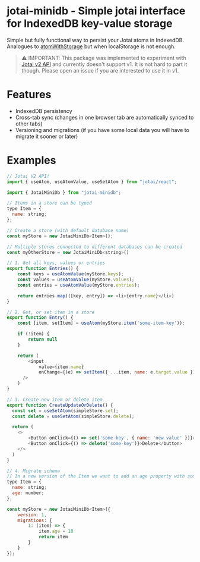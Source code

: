 # jotai-minidb - Simple jotai interface for IndexedDB key-value storage

Simple but fully functional way to persist your Jotai atoms in IndexedDB. Analogues to [atomWithStorage](https://jotai.org/docs/utils/atom-with-storage) but when localStorage is not enough.

> ⚠️ IMPORTANT: This package was implemented to experiment with [Jotai v2 API](https://jotai.org/docs/guides/migrating-to-v2-api) and currently doesn't support v1. It is not hard to part it though. Please open an issue if you are interested to use it in v1.

# Features

- IndexedDB persistency
- Cross-tab sync (changes in one browser tab are automatically synced to other tabs)
- Versioning and migrations (if you have some local data you will have to migrate it sooner or later)

# Examples

```js
// Jotai V2 API!
import { useAtom, useAtomValue, useSetAtom } from "jotai/react";

import { JotaiMiniDb } from "jotai-minidb";

// Items in a store can be typed
type Item = {
  name: string;
};

// Create a store (with default database name)
const myStore = new JotaiMiniDb<Item>();

// Multiple stores connected to different databases can be created
const myOtherStore = new JotaiMiniDb<string>()

// 1. Get all keys, values or entries
export function Entries() {
    const keys = useAtomValue(myStore.keys);
    const values = useAtomValue(myStore.values);
    const entries = useAtomValue(myStore.entries);

    return entries.map(([key, entry]) => <li>{entry.name}</li>)
}

// 2. Get, or set item in a store
export function Entry() {
    const [item, setItem] = useAtom(myStore.item('some-item-key'));

    if (!item) {
        return null
    }

    return (
        <input
            value={item.name}
            onChange={(e) => setItem({ ...item, name: e.target.value })}
      />
    )
}

// 3. Create new item or delete item
export function CreateUpdateOrDelete() {
  const set = useSetAtom(simpleStore.set);
  const delete = useSetAtom(simpleStore.delete);

  return (
    <>
        <Button onClick={() => set('some-key', { name: 'new value' })}>Create</button>
        <Button onClick={() => delete('some-key')}>Delete</button>
    </>
  )
}

// 4. Migrate schema
// In a new version of the Item we want to add an age property with some default value
type Item = {
  name: string;
  age: number;
};

const myStore = new JotaiMiniDb<Item>({
    version: 1,
    migrations: {
        1: (item) => {
            item.age = 18
            return item
        }
    }
});
```
